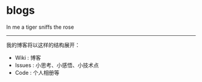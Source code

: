 # blogs
In me a tiger sniffs the rose

---
我的博客将以这样的结构展开：
* Wiki : 博客
* Issues : 小思考、小感悟、小技术点
* Code : 个人相册等
